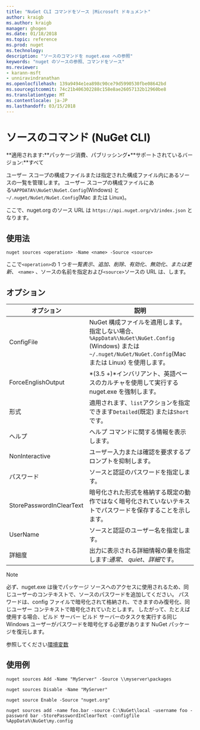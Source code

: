 ```yaml
---
title: "NuGet CLI コマンドをソース |Microsoft ドキュメント"
author: kraigb
ms.author: kraigb
manager: ghogen
ms.date: 01/18/2018
ms.topic: reference
ms.prod: nuget
ms.technology: 
description: "ソースのコマンドを nuget.exe への参照"
keywords: "nuget のソースの参照、コマンドをソース"
ms.reviewer:
- karann-msft
- unniravindranathan
ms.openlocfilehash: 139a9494e1ea898c90ce79d5990530fbe08642bd
ms.sourcegitcommit: 74c21b406302288c158e8ae26057132b12960be8
ms.translationtype: MT
ms.contentlocale: ja-JP
ms.lasthandoff: 03/15/2018
---
```

# <a name="sources-command-nuget-cli"></a>ソースのコマンド (NuGet CLI)

**適用されます:**パッケージ消費、パブリッシング&bullet;**サポートされているバージョン:**すべて

ユーザー スコープの構成ファイルまたは指定された構成ファイル内にあるソースの一覧を管理します。 ユーザー スコープの構成ファイルにある`%APPDATA%\NuGet\NuGet.Config`(Windows) と`~/.nuget/NuGet/NuGet.Config`(Mac または Linux)。

ここで、nuget.org のソース URL は `https://api.nuget.org/v3/index.json` となります。

## <a name="usage"></a>使用法

```cli
nuget sources <operation> -Name <name> -Source <source>
```

ここで`<operation>`の 1 つ*を一覧表示、追加、削除、有効化、無効化、*または*更新*、 `<name>` 、ソースの名前を指定および`<source>`ソースの URL は、します。

## <a name="options"></a>オプション

| オプション | 説明 |
| --- | --- |
| ConfigFile | NuGet 構成ファイルを適用します。 指定しない場合、 `%AppData%\NuGet\NuGet.Config` (Windows) または`~/.nuget/NuGet/NuGet.Config`(Mac または Linux) を使用します。|
| ForceEnglishOutput | *(3.5 +)*インバリアント、英語ベースのカルチャを使用して実行する nuget.exe を強制します。 |
| 形式 | 適用されます、`list`アクションを指定できます`Detailed`(既定) または`Short`です。 |
| ヘルプ | ヘルプ コマンドに関する情報を表示します。 |
| NonInteractive | ユーザー入力または確認を要求するプロンプトを抑制します。 |
| パスワード | ソースと認証のパスワードを指定します。 |
| StorePasswordInClearText | 暗号化された形式を格納する既定の動作ではなく暗号化されていないテキストでパスワードを保存することを示します。 |
| UserName | ソースと認証のユーザー名を指定します。 |
| 詳細度 | 出力に表示される詳細情報の量を指定します:*通常*、 *quiet*、*詳細*です。 |

> [!Note]
> 必ず、nuget.exe は後でパッケージ ソースへのアクセスに使用されるため、同じユーザーのコンテキストで、ソースのパスワードを追加してください。 パスワードは、config ファイルで暗号化されて格納され、できますのみ復号化、同じユーザー コンテキストで暗号化されていたとします。 したがって、たとえば使用する場合、ビルド サーバー ビルド サーバーのタスクを実行する同じ Windows ユーザーがパスワードを暗号化する必要があります NuGet パッケージを復元します。

参照してください[環境変数](cli-ref-environment-variables.md)

## <a name="examples"></a>使用例

```cli
nuget sources Add -Name "MyServer" -Source \\myserver\packages

nuget sources Disable -Name "MyServer"

nuget source Enable -Source "nuget.org"

nuget sources add -name foo.bar -source C:\NuGet\local -username foo -password bar -StorePasswordInClearText -configfile %AppData%\NuGet\my.config
```
